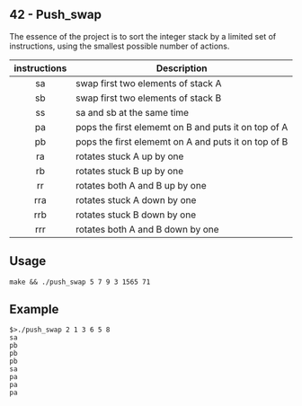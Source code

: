 ## 42 - Push_swap

The essence of the project is to sort the integer stack by a limited set of instructions, using the smallest possible number of actions.

| instructions  | Description   |
|:-------------:|---------------|
| sa            | swap first two elements of stack A |
| sb            | swap first two elements of stack B |
| ss            | sa and sb at the same time |
| pa            | pops the first elememt on B and puts it on top of A |
| pb            | pops the first elememt on A and puts it on top of B |
| ra            | rotates stuck A up by one|
| rb            | rotates stuck B up by one |
| rr            | rotates both A and B up by one |
| rra           | rotates stuck A down by one |
| rrb           | rotates stuck B down by one |
| rrr           | rotates both A and B down by one |

## Usage
  ```
 make && ./push_swap 5 7 9 3 1565 71 
   ```
## Example

	$>./push_swap 2 1 3 6 5 8
	sa
	pb
	pb
	pb
	sa
	pa
	pa
	pa
